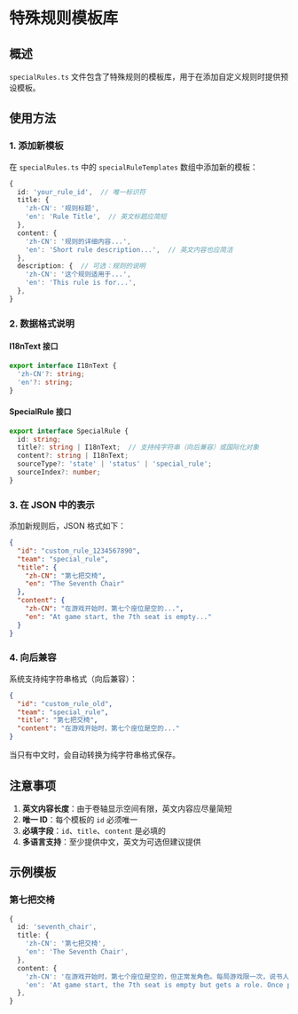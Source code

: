# 特殊规则模板库

## 概述

`specialRules.ts` 文件包含了特殊规则的模板库，用于在添加自定义规则时提供预设模板。

## 使用方法

### 1. 添加新模板

在 `specialRules.ts` 中的 `specialRuleTemplates` 数组中添加新的模板：

```typescript
{
  id: 'your_rule_id',  // 唯一标识符
  title: {
    'zh-CN': '规则标题',
    'en': 'Rule Title',  // 英文标题应简短
  },
  content: {
    'zh-CN': '规则的详细内容...',
    'en': 'Short rule description...',  // 英文内容也应简洁
  },
  description: {  // 可选：规则的说明
    'zh-CN': '这个规则适用于...',
    'en': 'This rule is for...',
  },
}
```

### 2. 数据格式说明

#### I18nText 接口
```typescript
export interface I18nText {
  'zh-CN'?: string;
  'en'?: string;
}
```

#### SpecialRule 接口
```typescript
export interface SpecialRule {
  id: string;
  title?: string | I18nText;  // 支持纯字符串（向后兼容）或国际化对象
  content?: string | I18nText;
  sourceType?: 'state' | 'status' | 'special_rule';
  sourceIndex?: number;
}
```

### 3. 在 JSON 中的表示

添加新规则后，JSON 格式如下：

```json
{
  "id": "custom_rule_1234567890",
  "team": "special_rule",
  "title": {
    "zh-CN": "第七把交椅",
    "en": "The Seventh Chair"
  },
  "content": {
    "zh-CN": "在游戏开始时，第七个座位是空的...",
    "en": "At game start, the 7th seat is empty..."
  }
}
```

### 4. 向后兼容

系统支持纯字符串格式（向后兼容）：

```json
{
  "id": "custom_rule_old",
  "team": "special_rule",
  "title": "第七把交椅",
  "content": "在游戏开始时，第七个座位是空的..."
}
```

当只有中文时，会自动转换为纯字符串格式保存。

## 注意事项

1. **英文内容长度**：由于卷轴显示空间有限，英文内容应尽量简短
2. **唯一 ID**：每个模板的 `id` 必须唯一
3. **必填字段**：`id`、`title`、`content` 是必填的
4. **多语言支持**：至少提供中文，英文为可选但建议提供

## 示例模板

### 第七把交椅
```typescript
{
  id: 'seventh_chair',
  title: {
    'zh-CN': '第七把交椅',
    'en': 'The Seventh Chair',
  },
  content: {
    'zh-CN': '在游戏开始时，第七个座位是空的，但正常发角色。每局游戏限一次，说书人可以代表第七个座位发言，并可以参与提名。说书人决定在扮演第七个座位的角色时，该如何行动。',
    'en': 'At game start, the 7th seat is empty but gets a role. Once per game, the Storyteller may speak and nominate for this seat, deciding how to act.',
  },
}
```
